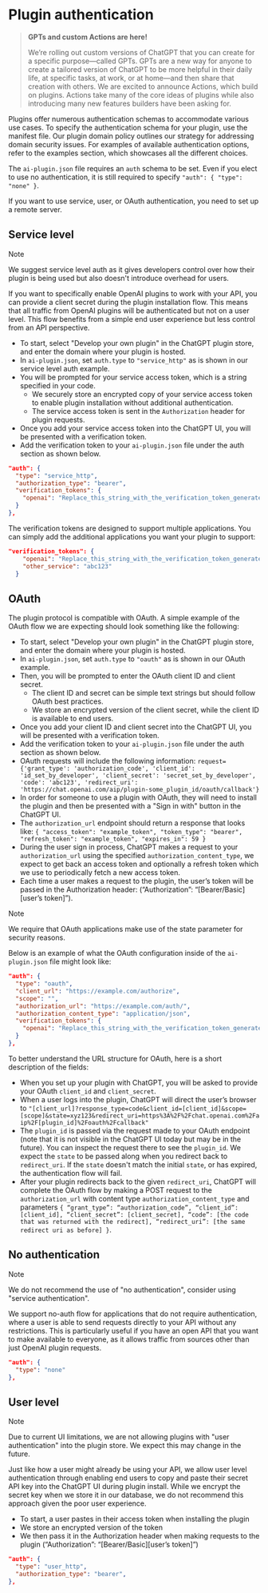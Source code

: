 # Plugin authentication

> **GPTs and custom Actions are here!**
>
> We’re rolling out custom versions of ChatGPT that you can create for a specific purpose—called GPTs. GPTs are a new way for anyone to create a tailored version of ChatGPT to be more helpful in their daily life, at specific tasks, at work, or at home—and then share that creation with others. We are excited to announce Actions, which build on plugins. Actions take many of the core ideas of plugins while also introducing many new features builders have been asking for.

Plugins offer numerous authentication schemas to accommodate various use cases. To specify the authentication schema for your plugin, use the manifest file. Our plugin domain policy outlines our strategy for addressing domain security issues. For examples of available authentication options, refer to the examples section, which showcases all the different choices.

The `ai-plugin.json` file requires an `auth` schema to be set. Even if you elect to use no authentication, it is still required to specify `"auth": { "type": "none" }`.

If you want to use service, user, or OAuth authentication, you need to set up a remote server.

## Service level

> [!NOTE]
> We suggest service level auth as it gives developers control over how their plugin is being used but also doesn't introduce overhead for users.

If you want to specifically enable OpenAI plugins to work with your API, you can provide a client secret during the plugin installation flow. This means that all traffic from OpenAI plugins will be authenticated but not on a user level. This flow benefits from a simple end user experience but less control from an API perspective.

- To start, select "Develop your own plugin" in the ChatGPT plugin store, and enter the domain where your plugin is hosted.
- In `ai-plugin.json`, set `auth.type` to `"service_http"` as is shown in our service level auth example.
- You will be prompted for your service access token, which is a string specified in your code.
  - We securely store an encrypted copy of your service access token to enable plugin installation without additional authentication.
  - The service access token is sent in the `Authorization` header for plugin requests.
- Once you add your service access token into the ChatGPT UI, you will be presented with a verification token.
- Add the verification token to your `ai-plugin.json` file under the auth section as shown below.

```json
"auth": {
  "type": "service_http",
  "authorization_type": "bearer",
  "verification_tokens": {
    "openai": "Replace_this_string_with_the_verification_token_generated_in_the_ChatGPT_UI"
  }
},
```

The verification tokens are designed to support multiple applications. You can simply add the additional applications you want your plugin to support:

```json
"verification_tokens": {
    "openai": "Replace_this_string_with_the_verification_token_generated_in_the_ChatGPT_UI",
    "other_service": "abc123"
  }
```

## OAuth

The plugin protocol is compatible with OAuth. A simple example of the OAuth flow we are expecting should look something like the following:

- To start, select "Develop your own plugin" in the ChatGPT plugin store, and enter the domain where your plugin is hosted.
- In `ai-plugin.json`, set `auth.type` to `"oauth"` as is shown in our OAuth example.
- Then, you will be prompted to enter the OAuth client ID and client secret.
  - The client ID and secret can be simple text strings but should follow OAuth best practices.
  - We store an encrypted version of the client secret, while the client ID is available to end users.
- Once you add your client ID and client secret into the ChatGPT UI, you will be presented with a verification token.
- Add the verification token to your `ai-plugin.json` file under the auth section as shown below.
- OAuth requests will include the following information: `request={'grant_type': 'authorization_code', 'client_id': 'id_set_by_developer', 'client_secret': 'secret_set_by_developer', 'code': 'abc123', 'redirect_uri': 'https://chat.openai.com/aip/plugin-some_plugin_id/oauth/callback'}`
- In order for someone to use a plugin with OAuth, they will need to install the plugin and then be presented with a "Sign in with" button in the ChatGPT UI.
- The `authorization_url` endpoint should return a response that looks like: `{ "access_token": "example_token", "token_type": "bearer", "refresh_token": "example_token", "expires_in": 59 }`
- During the user sign in process, ChatGPT makes a request to your `authorization_url` using the specified `authorization_content_type`, we expect to get back an access token and optionally a refresh token which we use to periodically fetch a new access token.
- Each time a user makes a request to the plugin, the user’s token will be passed in the Authorization header: (“Authorization”: “\[Bearer/Basic\]\[user’s token\]”).

> [!NOTE]
> We require that OAuth applications make use of the state parameter for security reasons.

Below is an example of what the OAuth configuration inside of the `ai-plugin.json` file might look like:

```json
"auth": {
  "type": "oauth",
  "client_url": "https://example.com/authorize",
  "scope": "",
  "authorization_url": "https://example.com/auth/",
  "authorization_content_type": "application/json",
  "verification_tokens": {
    "openai": "Replace_this_string_with_the_verification_token_generated_in_the_ChatGPT_UI"
  }
},
```

To better understand the URL structure for OAuth, here is a short description of the fields:

- When you set up your plugin with ChatGPT, you will be asked to provide your OAuth `client_id` and `client_secret`.
- When a user logs into the plugin, ChatGPT will direct the user’s browser to `"[client_url]?response_type=code&client_id=[client_id]&scope=[scope]&state=xyz123&redirect_uri=https%3A%2F%2Fchat.openai.com%2Faip%2F[plugin_id]%2Foauth%2Fcallback"`
- The `plugin_id` is passed via the request made to your OAuth endpoint (note that it is not visible in the ChatGPT UI today but may be in the future). You can inspect the request there to see the `plugin_id`. We expect the `state` to be passed along when you redirect back to `redirect_uri`. If the `state` doesn't match the initial `state`, or has expired, the authentication flow will fail.
- After your plugin redirects back to the given `redirect_uri`, ChatGPT will complete the OAuth flow by making a POST request to the `authorization_url` with content type `authorization_content_type` and parameters `{ “grant_type”: “authorization_code”, “client_id”: [client_id], “client_secret”: [client_secret], “code”: [the code that was returned with the redirect], “redirect_uri”: [the same redirect uri as before] }`.

## No authentication

> [!NOTE]
> We do not recommend the use of "no authentication", consider using "service authentication".

We support no-auth flow for applications that do not require authentication, where a user is able to send requests directly to your API without any restrictions. This is particularly useful if you have an open API that you want to make available to everyone, as it allows traffic from sources other than just OpenAI plugin requests.

```json
"auth": {
  "type": "none"
},
```

## User level

> [!NOTE]
> Due to current UI limitations, we are not allowing plugins with "user authentication" into the plugin store. We expect this may change in the future.

Just like how a user might already be using your API, we allow user level authentication through enabling end users to copy and paste their secret API key into the ChatGPT UI during plugin install. While we encrypt the secret key when we store it in our database, we do not recommend this approach given the poor user experience.

- To start, a user pastes in their access token when installing the plugin
- We store an encrypted version of the token
- We then pass it in the Authorization header when making requests to the plugin (“Authorization”: “\[Bearer/Basic\]\[user’s token\]”)

```json
"auth": {
  "type": "user_http",
  "authorization_type": "bearer",
},
```
